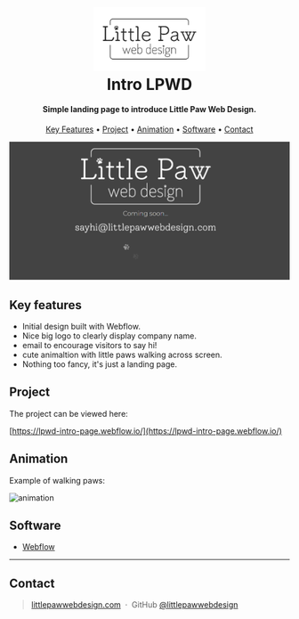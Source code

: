<h1 align="center">
  <br>
  <a href="http://lpwd-intro-page.webflow.io/"><img src="images/logo-black.png" alt="LPWD logo" width="200"></a>
  <br>
  Intro LPWD
  <br>
</h1>

<h4 align="center">Simple landing page to introduce Little Paw Web Design.</h4>

<p align="center">
  <a href="#key-features">Key Features</a> •
  <a href="#project">Project</a> •
  <a href="#animation">Animation</a> •  
  <a href="#software">Software</a> •
  <a href="#contact">Contact</a>
</p>

![screenshot](images/screenshot.png "screenshot")

## Key features

- Initial design built with Webflow.
- Nice big logo to clearly display company name.
- email to encourage visitors to say hi!
- cute animaltion with little paws walking across screen.
- Nothing too fancy, it's just a landing page.

## Project

The project can be viewed here:

[https://lpwd-intro-page.webflow.io/](https://lpwd-intro-page.webflow.io/)

## Animation

Example of walking paws:

![animation](https://media.giphy.com/media/zC6dITEzPIhdhcd8Nv/giphy.gif "animaiton")

## Software

- [Webflow](https://webflow.com)

---

## Contact

> [littlepawwebdesign.com](https://www.littlepawwebdesign.com) &nbsp;&middot;&nbsp;
> GitHub [@littlepawwebdesign](https://github.com/littlepawwebdesign)
